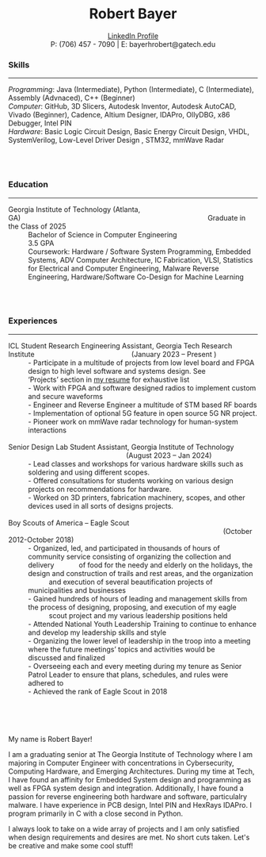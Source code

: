 <h1 align = "center">Robert Bayer</h1>
<p align = "center"><a href="https://www.linkedin.com/in/bayer-robert/"> LinkedIn Profile </a><br> P: (706) 457 - 7090 | E: bayerhrobert@gatech.edu</p>

<h3>Skills</h3>
<hr />
<i>Programming</i>: Java (Intermediate), Python (Intermediate), C (Intermediate), Assembly (Advnaced), C++ (Beginner)<br>
<i>Computer</i>: GitHub, 3D Slicers, Autodesk Inventor, Autodesk AutoCAD, Vivado (Beginner), Cadence, Altium Designer, IDAPro, OllyDBG, x86 Debugger, Intel PIN<br>
<i>Hardware</i>: Basic Logic Circuit Design, Basic Energy Circuit Design, VHDL, SystemVerilog, Low-Level Driver Design , STM32, mmWave Radar

<br><br>

<h3>Education</h3>
<hr />
<dl>
  <dt>Georgia Institute of Technology (Atlanta, GA)&emsp;&emsp;&emsp;&emsp;&emsp;&emsp;&emsp;&emsp;&emsp;&emsp;&emsp;&emsp;&emsp;&emsp;&emsp;&emsp;&emsp;&emsp;&emsp;&emsp;&emsp;&emsp;&emsp;&emsp;&emsp;&emsp;&emsp;Graduate in the Class of 2025</dt>
  <dd>Bachelor of Science in Computer Engineering<br>3.5 GPA<br>Coursework: Hardware / Software System Programming, Embedded Systems, ADV Computer Architecture, IC Fabrication, VLSI, Statistics for Electrical and Computer Engineering, Malware Reverse Engineering, Hardware/Software Co-Design for Machine Learning</dd>
</dl>


<br><br>

<h3>Experiences</h3>
<hr />
<dl>
  <dt>ICL Student Research Engineering Assistant, Georgia Tech Research Institute&emsp;&emsp;&emsp;&emsp;&emsp;&emsp;&emsp;&emsp;&emsp;&emsp;&emsp;&emsp;&emsp;&emsp;(January 2023 – Present )</dt>
  
  <dd>- Participate in a multitude of projects from low level board and FPGA design to high level software and systems design. See &emsp;&emsp;&emsp;&emsp; ‘Projects’ section in <a href="https://github.com/robert-bayer/robert-bayer/blob/main/Robert%20Bayer%20Comprehensive%20Resume%20SU25.pdf">my resume</a> for exhaustive list<br>- Work with FPGA and software designed radios to implement custom and secure waveforms<br>- Engineer and Reverse Engineer a multitude of STM based RF boards<br>- Implementation of optional 5G feature in open source 5G NR project.<br>- Pioneer work on mmWave radar technology for human-system interactions<br></dd>
  
  <br>
  
  <dt>Senior Design Lab Student Assistant, Georgia Institute of Technology &emsp;&emsp;&emsp;&emsp;&emsp;&emsp;&emsp;&emsp;&emsp;&emsp;&emsp;&emsp;&emsp;&emsp;&emsp;&emsp;&emsp;(August 2023 – Jan 2024)</dt>
  
  <dd>- Lead classes and workshops for various hardware skills such as soldering and using different scopes.<br>- Offered consultations for students working on various design projects on recommendations for hardware.<br>- Worked on 3D printers, fabrication machinery, scopes, and other devices used in all sorts of designs projects.<br></dd>
  
  <br>

  
  <dt>Boy Scouts of America – Eagle Scout &emsp;&emsp;&emsp;&emsp;&emsp;&emsp;&emsp;&emsp;&emsp;&emsp;&emsp;&emsp;&emsp;&emsp;&emsp;&emsp;&emsp;&emsp;&emsp;&emsp;&emsp;&emsp;&emsp;&emsp;&emsp;&emsp;&emsp;&emsp;&emsp;&emsp;&emsp;(October 2012-October 2018)</dt>
  
  <dd>- Organized, led, and participated in thousands of hours of community service consisting of organizing the collection and delivery &emsp;&emsp;&emsp; of food for the needy and elderly on the holidays, the design and construction of trails and rest areas, and the organization &emsp;&emsp;&emsp;and execution of several beautification projects of municipalities and businesses<br>- Gained hundreds of hours of leading and management skills from the process of designing, proposing, and execution of my eagle &emsp;&emsp;&emsp;scout project and my various leadership positions held<br>- Attended National Youth Leadership Training to continue to enhance and develop my leadership skills and style<br>- Organizing the lower level of leadership in the troop into a meeting where the future meetings’ topics and activities would be &emsp;&emsp;&emsp;discussed and finalized<br>- Overseeing each and every meeting during my tenure as Senior Patrol Leader to ensure that plans, schedules, and rules were &emsp;&emsp;&emsp;adhered to<br>- Achieved the rank of Eagle Scout in 2018</dd>
</dl>
<br><br><br>


My name is Robert Bayer!

I am a graduating senior at The Georgia Institute of Technology where I am majoring in Computer Engineer with concentrations in Cybersecurity, Computing Hardware, and Emerging Architectures.
During my time at Tech, I have found an affinity for Embedded System design and programming as well as FPGA system design and integration.  Additionally, I have found a passion for reverse engineering
both hardware and software, particulalry malware.  I have experience in PCB design, Intel PIN and HexRays IDAPro.  I program primarily in C with a close second in Python.

I always look to take on a wide array of projects and I am only satisfied when design requirements and desires are met. No short cuts taken. Let's be creative and make some cool stuff!
